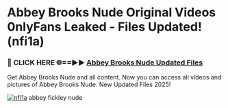 # Abbey Brooks Nude Original Videos 0nlyFans Leaked - Files Updated! (nfi1a)

<h3>🔴 CLICK HERE 🌐==►► <a href="https://tinyurl.com/yrmya6cz" rel="nofollow">Abbey Brooks Nude Updated Files</a></h3>

Get Abbey Brooks Nude and all content. Now you can access all videos and pictures of Abbey Brooks Nude. New Updated Files 2025!

[![nfi1a](https://i.imgur.com/FMdXYCs.gif)](https://tinyurl.com/yrmya6cz)
abbey fickley nude